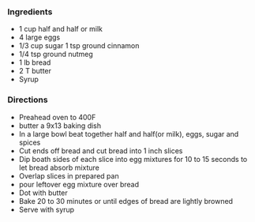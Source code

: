 
### Ingredients
- 1 cup half and half or milk
- 4 large eggs
- 1/3 cup sugar
1 tsp ground cinnamon
- 1/4 tsp ground nutmeg
- 1 lb bread
- 2 T butter
- Syrup


### Directions

- Preahead oven to 400F
- butter a 9x13 baking dish
- In a large bowl beat together half and half(or milk), eggs, sugar and spices
- Cut ends off bread and cut bread into 1 inch slices
- Dip boath sides of each slice into egg mixtures for 10 to 15 seconds to let
bread absorb mixture
- Overlap slices in prepared pan 
- pour leftover egg mixture over bread 
- Dot with butter
- Bake 20 to 30 minutes or until edges of bread are lightly browned 
- Serve with syrup



